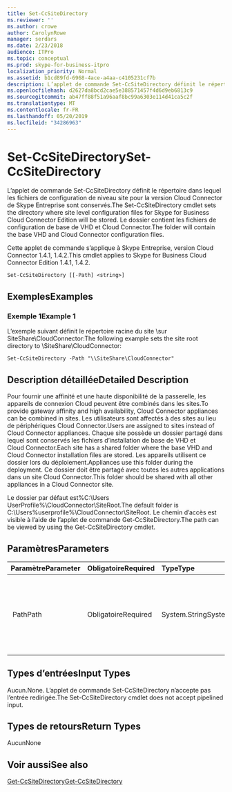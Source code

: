 ```yaml
---
title: Set-CcSiteDirectory
ms.reviewer: ''
ms.author: crowe
author: CarolynRowe
manager: serdars
ms.date: 2/23/2018
audience: ITPro
ms.topic: conceptual
ms.prod: skype-for-business-itpro
localization_priority: Normal
ms.assetid: b1cd89fd-6968-4ace-a4aa-c4105231cf7b
description: L’applet de commande Set-CcSiteDirectory définit le répertoire dans lequel les fichiers de configuration de niveau site pour la version Cloud Connector de Skype Entreprise sont conservés. Le dossier contient les fichiers de configuration de base de VHD et Cloud Connector.
ms.openlocfilehash: d2627da8bcd2cae5e388571457f4d6d9eb6813c9
ms.sourcegitcommit: ab47ff88f51a96aaf8bc99a6303e114d41ca5c2f
ms.translationtype: MT
ms.contentlocale: fr-FR
ms.lasthandoff: 05/20/2019
ms.locfileid: "34286963"
---
```

# <a name="set-ccsitedirectory"></a><span data-ttu-id="d38ed-104">Set-CcSiteDirectory</span><span class="sxs-lookup"><span data-stu-id="d38ed-104">Set-CcSiteDirectory</span></span>
 
<span data-ttu-id="d38ed-105">L’applet de commande Set-CcSiteDirectory définit le répertoire dans lequel les fichiers de configuration de niveau site pour la version Cloud Connector de Skype Entreprise sont conservés.</span><span class="sxs-lookup"><span data-stu-id="d38ed-105">The Set-CcSiteDirectory cmdlet sets the directory where site level configuration files for Skype for Business Cloud Connector Edition will be stored.</span></span> <span data-ttu-id="d38ed-106">Le dossier contient les fichiers de configuration de base de VHD et Cloud Connector.</span><span class="sxs-lookup"><span data-stu-id="d38ed-106">The folder will contain the base VHD and Cloud Connector configuration files.</span></span>
  
<span data-ttu-id="d38ed-107">Cette applet de commande s’applique à Skype Entreprise, version Cloud Connector 1.4.1, 1.4.2.</span><span class="sxs-lookup"><span data-stu-id="d38ed-107">This cmdlet applies to Skype for Business Cloud Connector Edition 1.4.1, 1.4.2.</span></span>
  
```
Set-CcSiteDirectory [[-Path] <string>]
```

## <a name="examples"></a><span data-ttu-id="d38ed-108">Exemples</span><span class="sxs-lookup"><span data-stu-id="d38ed-108">Examples</span></span>
<span data-ttu-id="d38ed-109"><a name="Examples"> </a></span><span class="sxs-lookup"><span data-stu-id="d38ed-109"></span></span>

### <a name="example-1"></a><span data-ttu-id="d38ed-110">Exemple 1</span><span class="sxs-lookup"><span data-stu-id="d38ed-110">Example 1</span></span>

<span data-ttu-id="d38ed-111">L’exemple suivant définit le répertoire racine du site \\sur SiteShare\CloudConnector:</span><span class="sxs-lookup"><span data-stu-id="d38ed-111">The following example sets the site root directory to \\SiteShare\CloudConnector:</span></span>
  
```
Set-CcSiteDirectory -Path "\\SiteShare\CloudConnector"
```

## <a name="detailed-description"></a><span data-ttu-id="d38ed-112">Description détaillée</span><span class="sxs-lookup"><span data-stu-id="d38ed-112">Detailed Description</span></span>
<span data-ttu-id="d38ed-113"><a name="DetailedDescription"> </a></span><span class="sxs-lookup"><span data-stu-id="d38ed-113"></span></span>

<span data-ttu-id="d38ed-114">Pour fournir une affinité et une haute disponibilité de la passerelle, les appareils de connexion Cloud peuvent être combinés dans les sites.</span><span class="sxs-lookup"><span data-stu-id="d38ed-114">To provide gateway affinity and high availability, Cloud Connector appliances can be combined in sites.</span></span> <span data-ttu-id="d38ed-115">Les utilisateurs sont affectés à des sites au lieu de périphériques Cloud Connector.</span><span class="sxs-lookup"><span data-stu-id="d38ed-115">Users are assigned to sites instead of Cloud Connector appliances.</span></span> <span data-ttu-id="d38ed-116">Chaque site possède un dossier partagé dans lequel sont conservés les fichiers d’installation de base de VHD et Cloud Connector.</span><span class="sxs-lookup"><span data-stu-id="d38ed-116">Each site has a shared folder where the base VHD and Cloud Connector installation files are stored.</span></span> <span data-ttu-id="d38ed-117">Les appareils utilisent ce dossier lors du déploiement.</span><span class="sxs-lookup"><span data-stu-id="d38ed-117">Appliances use this folder during the deployment.</span></span> <span data-ttu-id="d38ed-118">Ce dossier doit être partagé avec toutes les autres applications dans un site Cloud Connector.</span><span class="sxs-lookup"><span data-stu-id="d38ed-118">This folder should be shared with all other appliances in a Cloud Connector site.</span></span>
  
<span data-ttu-id="d38ed-119">Le dossier par défaut est\%C:\Users UserProfile%\CloudConnector\SiteRoot.</span><span class="sxs-lookup"><span data-stu-id="d38ed-119">The default folder is C:\Users\%userprofile%\CloudConnector\SiteRoot.</span></span> <span data-ttu-id="d38ed-120">Le chemin d’accès est visible à l’aide de l’applet de commande Get-CcSiteDirectory.</span><span class="sxs-lookup"><span data-stu-id="d38ed-120">The path can be viewed by using the Get-CcSiteDirectory cmdlet.</span></span>
  
## <a name="parameters"></a><span data-ttu-id="d38ed-121">Paramètres</span><span class="sxs-lookup"><span data-stu-id="d38ed-121">Parameters</span></span>
<span data-ttu-id="d38ed-122"><a name="DetailedDescription"> </a></span><span class="sxs-lookup"><span data-stu-id="d38ed-122"></span></span>

|<span data-ttu-id="d38ed-123">**Paramètre**</span><span class="sxs-lookup"><span data-stu-id="d38ed-123">**Parameter**</span></span>|<span data-ttu-id="d38ed-124">**Obligatoire**</span><span class="sxs-lookup"><span data-stu-id="d38ed-124">**Required**</span></span>|<span data-ttu-id="d38ed-125">**Type**</span><span class="sxs-lookup"><span data-stu-id="d38ed-125">**Type**</span></span>|<span data-ttu-id="d38ed-126">**Description**</span><span class="sxs-lookup"><span data-stu-id="d38ed-126">**Description**</span></span>|
|:-----|:-----|:-----|:-----|
| <span data-ttu-id="d38ed-127"> Path</span><span class="sxs-lookup"><span data-stu-id="d38ed-127">Path</span></span> <br/> | <span data-ttu-id="d38ed-128">Obligatoire</span><span class="sxs-lookup"><span data-stu-id="d38ed-128">Required</span></span> <br/> | <span data-ttu-id="d38ed-129">System.String</span><span class="sxs-lookup"><span data-stu-id="d38ed-129">System.String</span></span> <br/> |<span data-ttu-id="d38ed-130">Indique le chemin d’accès du dossier dans lequel les fichiers de site Cloud Connector seront stockés.</span><span class="sxs-lookup"><span data-stu-id="d38ed-130">Provides the path to the folder where Cloud Connector site files will be stored.</span></span>  <br/> |
   
## <a name="input-types"></a><span data-ttu-id="d38ed-131">Types d’entrées</span><span class="sxs-lookup"><span data-stu-id="d38ed-131">Input Types</span></span>
<span data-ttu-id="d38ed-132"><a name="InputTypes"> </a></span><span class="sxs-lookup"><span data-stu-id="d38ed-132"></span></span>

<span data-ttu-id="d38ed-133">Aucun.</span><span class="sxs-lookup"><span data-stu-id="d38ed-133">None.</span></span> <span data-ttu-id="d38ed-134">L’applet de commande Set-CcSiteDirectory n’accepte pas l’entrée redirigée.</span><span class="sxs-lookup"><span data-stu-id="d38ed-134">The Set-CcSiteDirectory cmdlet does not accept pipelined input.</span></span>
  
## <a name="return-types"></a><span data-ttu-id="d38ed-135">Types de retours</span><span class="sxs-lookup"><span data-stu-id="d38ed-135">Return Types</span></span>
<span data-ttu-id="d38ed-136"><a name="ReturnTypes"> </a></span><span class="sxs-lookup"><span data-stu-id="d38ed-136"></span></span>

<span data-ttu-id="d38ed-137">Aucun</span><span class="sxs-lookup"><span data-stu-id="d38ed-137">None</span></span>
  
## <a name="see-also"></a><span data-ttu-id="d38ed-138">Voir aussi</span><span class="sxs-lookup"><span data-stu-id="d38ed-138">See also</span></span>
<span data-ttu-id="d38ed-139"><a name="ReturnTypes"> </a></span><span class="sxs-lookup"><span data-stu-id="d38ed-139"></span></span>

[<span data-ttu-id="d38ed-140">Get-CcSiteDirectory</span><span class="sxs-lookup"><span data-stu-id="d38ed-140">Get-CcSiteDirectory</span></span>](get-ccsitedirectory.md)
  

